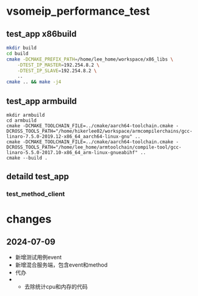 # vsomeip_performance_test
## test_app x86build
```bash
mkdir build
cd build
cmake -DCMAKE_PREFIX_PATH=/home/lee_home/workspace/x86_libs \
    -DTEST_IP_MASTER=192.254.8.2 \
    -DTEST_IP_SLAVE=192.254.8.2 \
    ..
cmake .. && make -j4
```

## test_app armbuild
```shell
mkdir armbuild
cd armbuild
cmake -DCMAKE_TOOLCHAIN_FILE=../cmake/aarch64-toolchain.cmake -DCROSS_TOOLS_PATH="/home/hikerlee02/workspace/armcompilerchains/gcc-linaro-7.5.0-2019.12-x86_64_aarch64-linux-gnu" ..
cmake -DCMAKE_TOOLCHAIN_FILE=../cmake/aarch64-toolchain.cmake -DCROSS_TOOLS_PATH="/home/lee_home/armtoolchain/compile-tool/gcc-linaro-5.5.0-2017.10-x86_64_arm-linux-gnueabihf" ..
cmake --build .
```

## detaild test_app
### test_method_client



# changes
## 2024-07-09
- 新增测试用例event
- 新增混合服务端，包含event和method
- 代办
- - 去除统计cpu和内存的代码